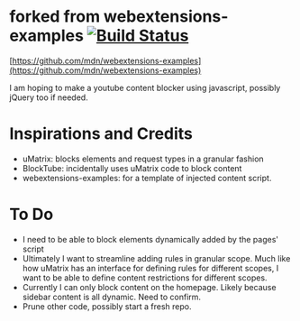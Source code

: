 # forked from webextensions-examples [![Build Status](https://travis-ci.org/mdn/webextensions-examples.svg?branch=master)](https://travis-ci.org/mdn/webextensions-examples)

[https://github.com/mdn/webextensions-examples](https://github.com/mdn/webextensions-examples)

I am hoping to make a youtube content blocker using javascript, possibly jQuery too if needed.

# Inspirations and Credits
- uMatrix: blocks elements and request types in a granular fashion
- BlockTube: incidentally uses uMatrix code to block content
- webextensions-examples: for a template of injected content script.

# To Do
- I need to be able to block elements dynamically added by the pages' script
- Ultimately I want to streamline adding rules in granular scope.
Much like how uMatrix has an interface for defining rules for different scopes, I want to be able to define content restrictions for different scopes.
- Currently I can only block content on the homepage. Likely because sidebar content is all dynamic. Need to confirm.
- Prune other code, possibly start a fresh repo.
